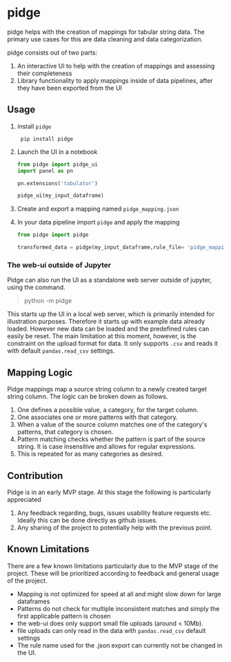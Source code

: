 # pidge

pidge helps with the creation of mappings for tabular string data. The primary use cases for
this are data cleaning and data categorization.

pidge consists out of two parts:

1. An interactive UI to help with the creation of mappings and assessing their completeness
2. Library functionality to apply mappings inside of data pipelines, after they have been exported from the UI


## Usage

1. install `pidge`

        pip install pidge

1. Launch the UI in a notebook

    ```python
    from pidge import pidge_ui
    import panel as pn

    pn.extensions('tabulator')

    pidge_ui(my_input_dataframe)
    ```

1. Create and export a mapping named `pidge_mapping.json`

1. In your data pipeline import `pidge` and apply the mapping

    ```python
    from pidge import pidge

    transformed_data = pidge(my_input_dataframe,rule_file= 'pidge_mapping.json')
    ```

### The web-ui outside of Jupyter

Pidge can also run the UI as a standalone web server outside of jupyter, using the command.

> python -m pidge

This starts up the UI in a local web server, which is primarily intended for illustration purposes.
Therefore it starts up with example data already loaded. However new data can be loaded and the
predefined rules can easily be reset. The main limitation at this moment, however, is the
constraint on the upload format for data. It only supports `.csv` and reads it with default
`pandas.read_csv` settings.

## Mapping Logic

Pidge mappings map a source string column to a newly created target string column. The logic can
be broken down as follows.

1. One defines a possible value, a category, for the target column.
1. One associates one or more patterns with that category.
1. When a value of the source column matches one of the category's patterns, that category is chosen.
1. Pattern matching checks whether the pattern is part of the source string. It is case insensitive
    and allows for regular expressions.
1. This is repeated for as many categories as desired.


## Contribution

Pidge is in an early MVP stage. At this stage the following is particularly appreciated

1. Any feedback regarding, bugs, issues usability feature requests etc. Ideally this can be done directly
    as github issues.
1. Any sharing of the project to potentially help with the previous point.

## Known Limitations

There are a few known limitations particularly due to the MVP stage of the project. These
will be prioritized according to feedback and general usage of the project.

- Mapping is not optimized for speed at all and might slow down for large dataframes
- Patterns do not check for multiple inconsistent matches and simply the first applicable pattern
    is chosen
- the web-ui does only support small file uploads (around < 10Mb).
- file uploads can only read in the data with `pandas.read_csv` default settings
- The rule name used for the .json export can currently not be changed in the UI.
